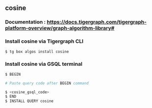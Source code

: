 ## cosine
### Documentation : https://docs.tigergraph.com/tigergraph-platform-overview/graph-algorithm-library#
### Install cosine via Tigergraph CLI
```bash
$ tg box algos install cosine
```
### Install cosine via GSQL terminal
```bash
$ BEGIN 

# Paste query code after BEGIN command

$ <cosine_gsql_code>
$ END 
$ INSTALL QUERY cosine
```